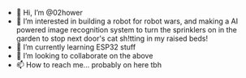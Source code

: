 - 👋 Hi, I’m @02hower
- 👀 I’m interested in building a robot for robot wars, and making a AI powered image recognition system to turn the sprinklers on in the garden to stop next door's cat sh!tting in my raised beds!
- 🌱 I’m currently learning ESP32 stuff
- 💞️ I’m looking to collaborate on the above
- 📫 How to reach me... probably on here tbh

<!---
02hower/02hower is a ✨ special ✨ repository because its `README.md` (this file) appears on your GitHub profile.
You can click the Preview link to take a look at your changes.
--->
